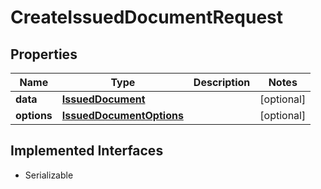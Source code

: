 

# CreateIssuedDocumentRequest


## Properties

| Name | Type | Description | Notes |
|------------ | ------------- | ------------- | -------------|
|**data** | [**IssuedDocument**](IssuedDocument.md) |  |  [optional] |
|**options** | [**IssuedDocumentOptions**](IssuedDocumentOptions.md) |  |  [optional] |


## Implemented Interfaces

* Serializable


